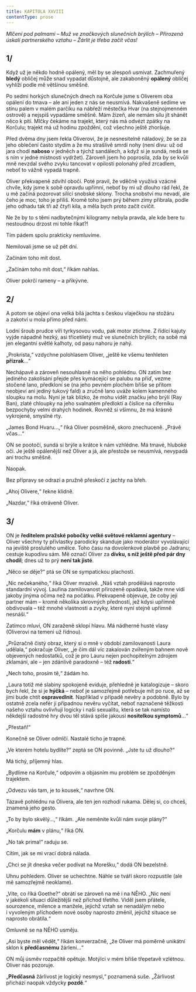 ```yaml
---
title: KAPITOLA XXVIII
contentType: prose
---
```


<section>

_Mlčení pod palmami – Muž ve značkových slunečních brýlích – Přirozená úskalí partnerského vztahu – Žárlit je třeba začít včas!_

## 1/

Když už je někdo hodně opálený, měl by se alespoň usmívat. Za­chmu­řený **bledý** obličej může snad vypadat důstojně, ale zakaboněný **opálený** obličej vyhlíží podle mě většinou směšně.

Po sedmi horkých slunečných dnech na Korčule jsme s Oliverem oba opálení do tmava – ale ani jeden z nás se neusmívá. Nakvašeně sedíme ve stínu palem v malém parčíku na nábřeží městečka Hvar (na stejnojmenném ostrově) a nejspíš vypadáme směšně. Mám žízeň, ale nemám sílu jít shánět něco k pití. Mlčky čekáme na trajekt, který nás má odvézt zpátky na Korčulu; trajekt má už hodinu zpoždění, což všechno ještě zhoršuje.

Před dvěma dny jsem řekla Oliverovi, že je nesnesitelně náladový, že se za jeho oblečení často stydím a že mu strašlivě smrdí nohy (není divu: už od jara chodí **naboso** v jedněch a týchž sandálech, a když si je sundá, nedá se s ním v jedné místnosti vydržet). Zároveň jsem ho poprosila, zda by se kvůli mně nevzdal svého zvyku tancovat v opilosti polonahý před zrcadlem, neboť to vážně vypadá trapně.

Oliver překvapeně zdvihl obočí. Poté pravil, že vděčně využívá vzácné chvíle, kdy jsme k sobě opravdu upřímní, neboť by mi už dlouho rád řekl, že u mě začíná pozorovat sílící snobské sklony. Trocha snobství mu nevadí, ale čeho je moc, toho je příliš. Kromě toho jsem prý během zimy přibrala, podle jeho odhadu tak tři až čtyři kila, a měla bych proto začít cvičit.

Ne že by to s těmi nadbytečnými kilogramy nebyla pravda, ale kde bere tu nestoudnou drzost mi tohle říkat?!

Tím pádem spolu prakticky nemluvíme.

Nemilovali jsme se už pět dní.

Začínám toho mít dost.

„Začínám toho mít dost,“ říkám nahlas.

Oliver pokrčí rameny – a přikývne.

## 2/

A potom se objeví ona velká bílá jachta s českou vlaječkou na stožáru a zakotví u mola přímo před námi.

Lodní šroub prudce víří tyrkysovou vodu, pak motor ztichne. Z řídící kajuty vyjde nápadně hezký, asi třicetiletý muž ve slunečních brýlích; na sobě má jen elegantní světlé kalhoty, od pasu nahoru je nahý.

„Prokrista,“ vzdychne polohlasem Oliver, „ještě ke všemu tenhleten **přízrak**…“

Nechápavě a zároveň nesouhlasně na něho pohlédnu. ON zatím bez jediného zakolísání přejde přes kymácející se palubu na příď, vezme stočené lano, předkloní se (na jeho pevném plochém břiše se přitom neobjeví ani jediný tukový fald) a zručně lano uváže kolem kamenného sloupku na molu. Nyní je tak blízko, že mohu vidět značku jeho brýlí (Ray Ban), zlaté chloupky na jeho svalnatém předloktí a číslice na ciferníku bezpochyby velmi drahých hodinek. Rovněž si všimnu, že má krásně vykrojené, smyslné rty.

„James Bond Hvaru…,“ říká Oliver posměšně, skoro znechuceně. „Právě včas…“

ON se pootočí, sundá si brýle a krátce k nám vzhlédne. Má tmavé, hluboké oči. Je ještě opálenější než Oliver a já, ale přestože se ne­usmívá, nevypadá ani trochu směšně.

Naopak.

Bez přípravy se odrazí a pružně přeskočí z jachty na břeh.

„Ahoj Olivere,“ řekne klidně.

„Nazdar,“ říká otráveně Oliver.

## 3/

ON je **ředitelem pražské pobočky velké světové reklamní agentury** – Oliver všechny ty přívlastky parodicky skanduje jako moderátor vyvolávající na jeviště proslulého umělce. Toho času na dovolenkové plavbě po Jadranu; cestuje kupodivu sám. Mě označí Oliver za **dívku, s níž ještě před pár dny chodil**; dnes už to prý **není tak jisté**.

„Něco se děje?“ ptá se ON se sympatickou plachostí.

„Nic nečekaného,“ říká Oliver mrazivě. „Náš vztah prodělává naprosto standardní vývoj. Lauřina zamilovanost přirozeně opadává, takže mne vidí jakoby jinýma očima než na počátku. Překvapeně objevuje, že coby její partner mám – kromě několika skrovných předností, jež kdysi upřímně obdivovala – též mnohé vlastnosti a zvyky, které nyní stejně upřímně nesnáší.“

Zatímco mluví, ON zaraženě sklopí hlavu. Má nádherné husté vlasy (Oliverovi na temeni už řídnou).

„Průzračně čistý obraz, který si o mně v období zamilovanosti Laura udělala,“ pokračuje Oliver, „je čím dál víc zakalován zvířeným bahnem nově objevených nedostatků, což je pro Lauru nejen pochopitelným zdrojem zklamání, ale – jen zdánlivě paradoxně – též **radosti**.“

„Nech toho, prosím tě,“ žádám ho.

„Laura totiž mé slabiny spokojeně eviduje, přehledně je katalogizuje – skoro bych řekl, že si je **hýčká** – neboť je samozřejmě potřebuje mít po ruce, až se jimi bude chtít **ospravedlnit**. Například v případě nevěry a podobně. Bylo by ostatně zcela nefér jí případnou nevěru vyčítat, neboť naznačené těžkosti našeho vztahu ovlivňují logicky i naši sexualitu, která se tak namísto někdejší radostné hry dvou těl stává spíše jakousi **nositelkou symptomů**…“

„Přestaň!“

Konečně se Oliver odmlčí. Nastalé ticho je trapné.

„Ve kterém hotelu bydlíte?“ zeptá se ON povinně. „Jste tu už dlouho?“

Má tichý, příjemný hlas.

„Bydlíme na Korčule,“ odpovím a objasním mu problém se zpožděným trajektem.

„Odvezu vás tam, je to kousek,“ navrhne ON.

Tázavě pohlédnu na Olivera, ale ten jen rozhodí rukama. Dělej si, co chceš, znamená jeho gesto.

„To by bylo skvělý…,“ říkám. „Ale neměníte kvůli nám svoje plány?“

„Korčulu **mám** v plánu,“ říká ON.

„No tak prima!“ raduju se.

Cítím, jak se mi vrací dobrá nálada.

„Chci se jít dneska večer podívat na Morešku,“ dodá ON bezelstně.

Uhnu pohledem. Oliver se uchechtne. Náhle se tváří skoro rozpustile (ale mě samozřejmě neoklame).

„Víte, co říká Goethe?“ obrátí se zároveň na mě i na NĚHO. „Nic není v jakékoli situaci důležitější než příchod třetího. Viděl jsem přátele, sourozence, milence a manžele, jejichž vztah se nenadálým nebo i vyvoleným příchodem nové osoby naprosto změnil, jejichž situace se naprosto obrátila.“

Omluvně se na NĚHO usměju.

„Asi byste měl vědět,“ říkám konverzačně, „že Oliver má poměrně unikátní sklon k **předčasnému** žárlení…“

ON můj úsměv rozpačitě opětuje. Motýlci v mém břiše třepetavě vzlétnou. Oliver nás pozoruje.

„**Předčasná** žárlivost je logický nesmysl,“ poznamená suše. „Žárlivost přichází naopak vždycky **pozdě**.“

</section>
